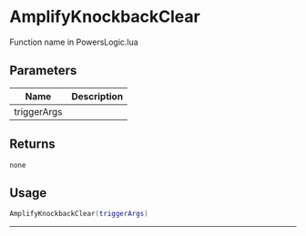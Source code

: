 # AmplifyKnockbackClear

Function name in PowersLogic.lua

## Parameters

| Name        | Description |
| ----------- | ----------- |
| triggerArgs |             |

## Returns

`none`

## Usage

```lua
AmplifyKnockbackClear(triggerArgs)
```

---

